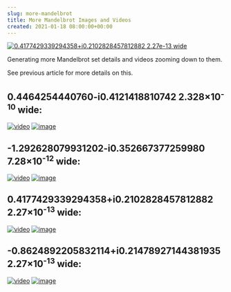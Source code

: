 ```yaml
---  
slug: more-mandelbrot
title: More Mandelbrot Images and Videos
created: 2021-01-18 08:00:00+00:00
---  
```

[![0.4177429339294358+i0.2102828457812882 2.27e-13 wide][0]][0]

[0]: img/video_0.4177429339294358_0.21028284578128817_2.2737367544323206e-13_100000.gif


Generating more Mandelbrot set details and videos zooming down to them.

See previous article for more details on this.

## 0.4464254440760-i0.4121418810742 2.328×10<sup>-10</sup> wide:

[![video][3]][3]
[![image][4]][4]

## -1.292628079931202-i0.352667377259980 7.28×10<sup>-12</sup> wide:

[![video][5]][5]
[![image][6]][6]

## 0.4177429339294358+i0.2102828457812882 2.27×10<sup>-13</sup> wide:
<!-- http://localhost:3000/#0.4177429339294358_0.21028284578128817_2.2737367544323206e-13_100000 -->

[![video][7]][7]
[![image][8]][8]

## -0.8624892205832114+i0.21478927144381935 2.27×10<sup>-13</sup> wide:

<!-- http://localhost:3000/#-0.8624892205832114_0.21478927144381935_2.2737367544323206e-13_100000 -->

[![video][9]][9]
[![image][10]][10]

[3]: img/video_0.44642544407603696_-0.41214188107417926_2.3283064365386963e-10_100000.gif
[4]: img/mandelbrot_0.44642544407603696_-0.41214188107417926_2.3283064365386963e-10_100000.png
[5]: img/video_-1.292628079931202_-0.35266737725997915_7.275957614183426e-12_100000.gif
[6]: img/mandelbrot_-1.292628079931202_-0.35266737725997915_7.275957614183426e-12_100000.png
[7]: img/video_0.4177429339294358_0.21028284578128817_2.2737367544323206e-13_100000.gif
[8]: img/mandelbrot_0.4177429339294358_0.21028284578128817_2.2737367544323206e-13_100000.png
[9]: img/video_-0.8624892205832114_0.21478927144381935_2.2737367544323206e-13_100000.gif
[10]: img/mandelbrot_-0.8624892205832114_0.21478927144381935_2.2737367544323206e-13_100000.png